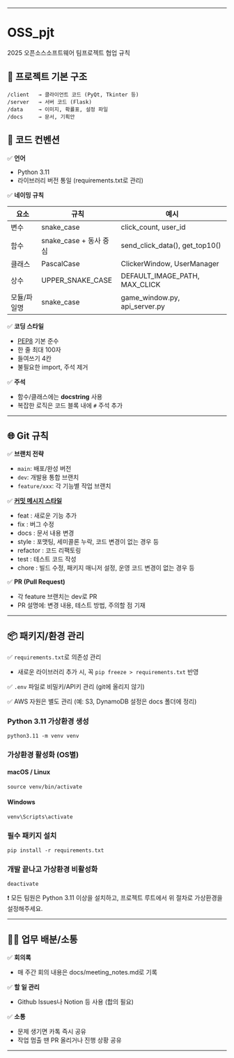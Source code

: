 


---
# OSS_pjt
2025 오픈소스소프트웨어 팀프로젝트 협업 규칙

## 📁 프로젝트 기본 구조
```
/client   → 클라이언트 코드 (PyQt, Tkinter 등)
/server   → 서버 코드 (Flask)
/data     → 이미지, 확률표, 설정 파일
/docs     → 문서, 기획안
```

## 📏 코드 컨벤션

✅ **언어**  
- Python 3.11
- 라이브러리 버전 통일 (requirements.txt로 관리)

✅ **네이밍 규칙**

| 요소     | 규칙                 | 예시                             |
|--------|--------------------|--------------------------------|
| 변수     | snake_case         | click_count, user_id           |
| 함수     | snake_case + 동사 중심 | send_click_data(), get_top10() |
| 클래스    | PascalCase         | ClickerWindow, UserManager     |
| 상수     | UPPER_SNAKE_CASE   | DEFAULT_IMAGE_PATH, MAX_CLICK  |
| 모듈/파일명 | snake_case         | game_window.py, api_server.py  |

✅ **코딩 스타일**
- [PEP8](https://peps.python.org/pep-0008/) 기본 준수
- 한 줄 최대 100자
- 들여쓰기 4칸
- 불필요한 import, 주석 제거

✅ **주석**
- 함수/클래스에는 **docstring** 사용
- 복잡한 로직은 코드 블록 내에 `#` 주석 추가

---

## 🌐 Git 규칙

✅ **브랜치 전략**
- `main`: 배포/완성 버전
- `dev`: 개발용 통합 브랜치
- `feature/xxx`: 각 기능별 작업 브랜치

✅ [**커밋 메시지 스타일**](https://github.com/gyoogle/tech-interview-for-developer/blob/master/ETC/Git%20Commit%20Message%20Convention.md#%EC%BB%A4%EB%B0%8B-%EB%A9%94%EC%8B%9C%EC%A7%80-%ED%98%95%EC%8B%9D)
- feat : 새로운 기능 추가
- fix : 버그 수정
- docs : 문서 내용 변경
- style : 포맷팅, 세미콜론 누락, 코드 변경이 없는 경우 등
- refactor : 코드 리팩토링
- test : 테스트 코드 작성
- chore : 빌드 수정, 패키지 매니저 설정, 운영 코드 변경이 없는 경우 등

✅ **PR (Pull Request)**
- 각 feature 브랜치는 dev로 PR
- PR 설명에: 변경 내용, 테스트 방법, 주의할 점 기재

---

## 📦 패키지/환경 관리

✅ `requirements.txt`로 의존성 관리  
- 새로운 라이브러리 추가 시, 꼭 `pip freeze > requirements.txt` 반영

✅ `.env` 파일로 비밀키/API키 관리 (git에 올리지 않기)

✅ AWS 자원은 별도 관리 (예: S3, DynamoDB 설정은 docs 폴더에 정리)

### Python 3.11 가상환경 생성
`python3.11 -m venv venv`

### 가상환경 활성화 (OS별)
#### macOS / Linux
`source venv/bin/activate`

#### Windows
`venv\Scripts\activate`

### 필수 패키지 설치
`pip install -r requirements.txt`

### 개발 끝나고 가상환경 비활성화
`deactivate`

❗ 모든 팀원은 Python 3.11 이상을 설치하고, 프로젝트 루트에서 위 절차로 가상환경을 설정해주세요.

---

## 🏃‍♀️ 업무 배분/소통

✅ **회의록**  
- 매 주간 회의 내용은 docs/meeting_notes.md로 기록

✅ **할 일 관리**
- Github Issues나 Notion 등 사용 (합의 필요)

✅ **소통**
- 문제 생기면 카톡 즉시 공유
- 작업 멈출 땐 PR 올리거나 진행 상황 공유

---

